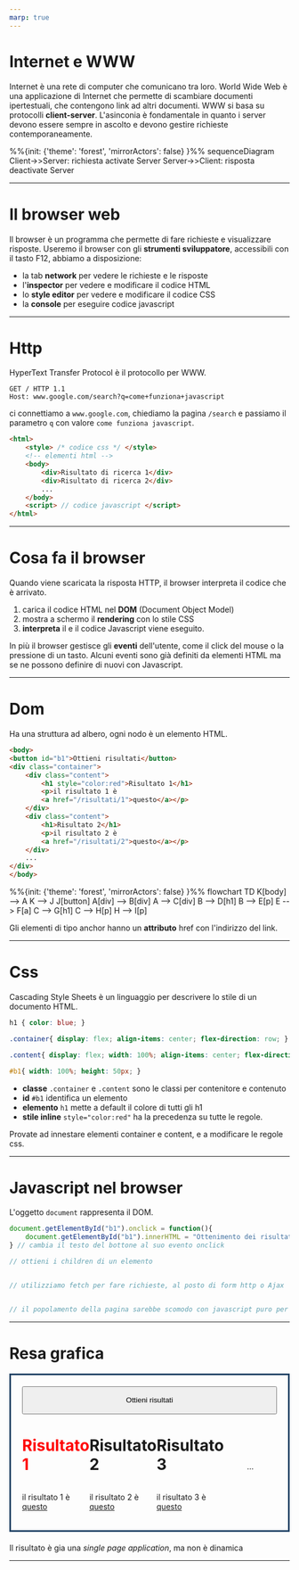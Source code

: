 ```yaml
---
marp: true
---
```


<script src="../node_modules/mermaid/dist/mermaid.min.js"></script>

<script>mermaid.initialize({startOnLoad:true, theme:"forest", mirrorActors:false});</script>

<link rel="stylesheet" href="res/styles.css">

# Internet e WWW

Internet è una rete di computer che comunicano tra loro.
World Wide Web è una applicazione di Internet che permette di scambiare documenti ipertestuali, che contengono link ad altri documenti.
WWW si basa su protocolli **client-server**. L'asinconia è fondamentale in quanto i server devono essere sempre in ascolto e devono gestire richieste contemporaneamente.

<div class="mermaid">
%%{init: {'theme': 'forest', 'mirrorActors': false} }%%
sequenceDiagram
    Client->>Server: richiesta
	activate Server
    Server->>Client: risposta
	deactivate Server
</div>

---

# Il browser web

Il browser è un programma che permette di fare richieste e visualizzare risposte.
Useremo il browser con gli **strumenti sviluppatore**, accessibili con il tasto F12, abbiamo a disposizione:

- la tab **network** per vedere le richieste e le risposte
- l'**inspector** per vedere e modificare il codice HTML
- lo **style editor** per vedere e modificare il codice CSS
- la **console** per eseguire codice javascript

---

# Http

HyperText Transfer Protocol è il protocollo per WWW.

```
GET / HTTP 1.1
Host: www.google.com/search?q=come+funziona+javascript
```

ci connettiamo a `www.google.com`, chiediamo la pagina `/search` e passiamo il parametro `q` con valore `come funziona javascript`.


```html
<html>
	<style> /* codice css */ </style>
	<!-- elementi html -->
	<body>
		<div>Risultato di ricerca 1</div>
		<div>Risultato di ricerca 2</div>
		...
	</body>
	<script> // codice javascript </script>
</html>
```

---

# Cosa fa il browser

Quando viene scaricata la risposta HTTP, il browser interpreta il codice che è arrivato.
1) carica il codice HTML nel **DOM** (Document Object Model)
2) mostra a schermo il **rendering** con lo stile CSS
3) **interpreta** il e il codice Javascript viene eseguito.

In più il browser gestisce gli **eventi** dell'utente, come il click del mouse o la pressione di un tasto. Alcuni eventi sono già definiti da elementi HTML ma se ne possono definire di nuovi con Javascript.

---

# Dom

Ha una struttura ad albero, ogni nodo è un elemento HTML.

<div class="container">
<div class="content">

```html
<body>
<button id="b1">Ottieni risultati</button>
<div class="container">
	<div class="content">
		<h1 style="color:red">Risultato 1</h1>
		<p>il risultato 1 è
		<a href="/risultati/1">questo</a></p>
	</div>
	<div class="content">
		<h1>Risultato 2</h1>
		<p>il risultato 2 è
		<a href="/risultati/2">questo</a></p>
	</div>
	...
</div>
</body>
```
</div>

<div class="content">

<div class="mermaid">
%%{init: {'theme': 'forest', 'mirrorActors': false} }%%
flowchart TD
	K[body] --> A
	K --> J
	J[button]
	A[div] --> B[div]
	A --> C[div]
	B --> D[h1]
	B --> E[p]
	E --> F[a]
	C --> G[h1]
	C --> H[p]
	H --> I[p]
</div>
</div>

</div>

Gli elementi di tipo anchor hanno un **attributo** href con l'indirizzo del link.

---

# Css

Cascading Style Sheets è un linguaggio per descrivere lo stile di un documento HTML.

```css
h1 { color: blue; }

.container{ display: flex; align-items: center; flex-direction: row; }

.content{ display: flex; width: 100%; align-items: center; flex-direction: column; }

#b1{ width: 100%; height: 50px; }
```
- **classe** `.container` e `.content` sono le classi per contenitore e contenuto
- **id** `#b1` identifica un elemento
- **elemento** `h1` mette a default il colore di tutti gli h1
- **stile inline** `style="color:red"` ha la precedenza su tutte le regole.

Provate ad innestare elementi container e content, e a modificare le regole css.

---

# Javascript nel browser

L'oggetto `document` rappresenta il DOM.

```javascript
document.getElementById("b1").onclick = function(){
	document.getElementById("b1").innerHTML = "Ottenimento dei risultati...";
} // cambia il testo del bottone al suo evento onclick

// ottieni i children di un elemento


// utilizziamo fetch per fare richieste, al posto di form http o Ajax


// il popolamento della pagina sarebbe scomodo con javascript puro per questo useremo un framework


```

---

# Resa grafica

<html>

<div style="border: 3px solid #224466; padding: 20px; margin-bottom: 20px;">
	<button id="b1_mock">Ottieni risultati</button>
	<div class="container_mock">
		<div class="content_mock">
			<h1 style="color: red">Risultato 1</h1>
			<p>il risultato 1 è
			<a href="/risultati/1">questo</a></p>
		</div>
		<div class="content_mock">
			<h1 class="h1.mock">Risultato 2</h1>
			<p>il risultato 2 è
			<a href="/risultati/2">questo</a></p>
		</div>
		<div class="content_mock">
			<h1 class="h1.mock">Risultato 3</h1>
			<p>il risultato 3 è
			<a href="/risultati/3">questo</a></p>
		</div>
		<div class="content_mock">
			...
		</div>
	</div>
</div>

<style>
	.h1_mock {
		color: blue;
	}
	
	.container_mock{
		display: flex;
		align-items: center;
		flex-direction: row;
	}
	.content_mock{
		display: flex;
		width: 100%;
		align-items: center;
		flex-direction: column;
	}

	#b1_mock{
		width: 100%;
		height: 50px;
	}
</style>
</html>

Il risultato è gia una *single page application*, ma non è dinamica

---